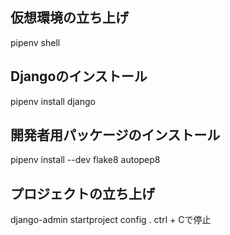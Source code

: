 ## 仮想環境の立ち上げ
pipenv shell

## Djangoのインストール
pipenv install django

## 開発者用パッケージのインストール
pipenv install --dev flake8 autopep8

## プロジェクトの立ち上げ
django-admin startproject config .
ctrl + Cで停止